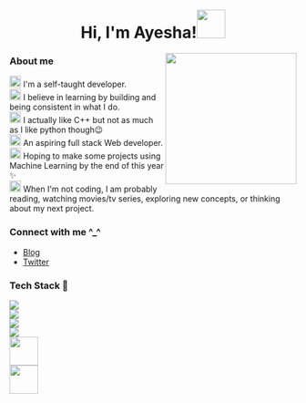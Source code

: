 <!--
**AyeshaSahar/AyeshaSahar** is a ✨ _special_ ✨ repository because its `README.md` (this file) appears on your GitHub profile.

Here are some ideas to get you started:

- 🔭 I’m currently working on ...
- 🌱 I’m currently learning ...
- 👯 I’m looking to collaborate on ...
- 🤔 I’m looking for help with ...
- 💬 Ask me about ...
- 📫 How to reach me: ...
- 😄 Pronouns: ...
- ⚡ Fun fact: ...
-->
<h1 align="center">Hi, I'm Ayesha!<img src="https://media.giphy.com/media/mGcNjsfWAjY5AEZNw6/giphy.gif" width="50"></h1>
<img align='right' src="https://acegif.com/wp-content/uploads/cat-typing-2.gif" width="230">

### About me

<img height="20" src="https://acegif.com/wp-content/uploads/2020/b72nv6/partyparrt-30.gif"> I'm a self-taught developer. <br>
<img height="20" src="https://acegif.com/wp-content/uploads/2020/b72nv6/partyparrt-30.gif"> I believe in learning by building and being consistent in what I do. <br>
<img height="20" src="https://acegif.com/wp-content/uploads/2020/b72nv6/partyparrt-30.gif"> I actually like C++ but not as much as I like python though😉<br>
<img height="20" src="https://acegif.com/wp-content/uploads/2020/b72nv6/partyparrt-30.gif"> An aspiring full stack Web developer. <br>
<img height="20" src="https://acegif.com/wp-content/uploads/2020/b72nv6/partyparrt-30.gif"> Hoping to make some projects using Machine Learning by the end of this year ✨<br>
<img height="20" src="https://acegif.com/wp-content/uploads/2020/b72nv6/partyparrt-30.gif"> When I'm not coding, I am probably reading, watching movies/tv series, exploring new concepts, or thinking about my next project. 

### Connect with me ^_^ 

- [Blog](https://thecodingcompany.hashnode.dev/)
- [Twitter](https://twitter.com/The_Coding_Co)

### Tech Stack 🚀

![](https://img.shields.io/badge/HTML5-E34F26?style=for-the-badge&logo=html5&logoColor=white)<br>
![](https://img.shields.io/badge/JavaScript-F7DF1E?style=for-the-badge&logo=javascript&logoColor=black) <br>
![](https://img.shields.io/badge/CSS3-1572B6?style=for-the-badge&logo=css3&logoColor=white) <br>
![](https://img.shields.io/badge/Bootstrap-563D7C?style=for-the-badge&logo=bootstrap&logoColor=white) <br>
<img height="50" src = "https://upload.wikimedia.org/wikipedia/commons/1/18/ISO_C%2B%2B_Logo.svg"> <br>
<img height="50" src = "https://upload.wikimedia.org/wikipedia/commons/thumb/f/f8/Python_logo_and_wordmark.svg/375px-Python_logo_and_wordmark.svg.png">

 
